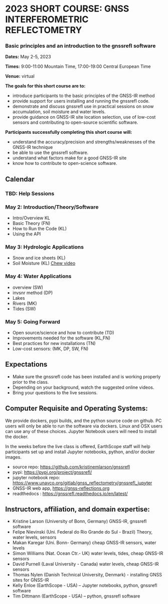 # 2023 SHORT COURSE: GNSS INTERFEROMETRIC REFLECTOMETRY

### Basic principles and an introduction to the gnssrefl software 
**Dates:** May 2-5, 2023 

**Times:** 9:00-11:00 Mountain Time, 17:00-19:00 Central European Time

**Venue:** virtual


**The goals for this short course are to:**

- introduce participants to the basic principles of the GNSS-IR method
- provide support for users installing and running the gnssrefl code.
- demonstrate and discuss gnssrefl use in practical sessions on snow accumulation, soil moisture and water levels.
- provide guidance on GNSS-IR site location selection, use of low-cost sensors and contributing to open-source scientific software. 

**Participants successfully completing this short course will:**

- understand the accuracy/precision and strengths/weaknesses of the GNSS-IR technique
- be able to use the gnssrefl software.
- understand what factors make for a good GNSS-IR site 
- know how to contribute to open-science software.

## Calendar 

### TBD: Help Sessions

### May 2: Introduction/Theory/Software
- Intro/Overview KL
- Basic Theory (FN) 
- How to Run the Code (KL) 
- Using the API                                                                                                                                                                                                              
### May 3: Hydrologic Applications
- Snow and ice sheets (KL) 
- Soil Moisture (KL) [Chew video](https://www.youtube.com/watch?v=ntnqD5O8LLo)            

### May 4: Water Applications
- overview (SW) 
- invsnr method (DP) 
- Lakes 
- Rivers (MK)  
- Tides (SW)                                                                           

### May 5: Going Forward
* Open source/science and how to contribute (TD)
* Improvements needed for the software (KL,FN)
* Best practices for new installations (TN)  
* Low-cost sensors: (MK, DP, SW, FN)

## Expectations
* Make sure the gnssrefl code has been installed and is working properly prior to the class.
* Depending on your background, watch the suggested online videos.
* Bring your questions to the live sessions.

## Computer Requisite and Operating Systems:
We provide dockers, pypi builds, and the python source code on github. PC users will only be 
able to run the software via dockers. Linux and OSX users can use any of these choices.
Jupyter Notebook users will need to install the docker.

In the weeks before the live class is offered, 
EarthScope staff will help participants set up and install Jupyter notebooks, python, and/or docker images.  

* source repo: https://github.com/kristinemlarson/gnssrefl
* pypi: https://pypi.org/project/gnssrefl/
* jupyter notebook repo: https://www.unavco.org/gitlab/gnss_reflectometry/gnssrefl_jupyter
* GNSS-IR web app, https://gnss-reflections.org
* readthedocs : https://gnssrefl.readthedocs.io/en/latest/

## Instructors, affiliation, and domain expertise:  
* Kristine Larson (University of Bonn, Germany) GNSS-IR, gnssrefl software
* Felipe Nievinski (Uni. Federal do Rio Grande do Sul - Brazil) Theory, water levels, sensors
* Makan Karegar (Uni. Bonn- Germany) cheap GNSS-IR sensors, water levels 
* Simon Williams (Nat. Ocean Ctr.- UK) water levels, tides, cheap GNSS-IR sensors
* David Purnell (Laval University - Canada) water levels, cheap GNSS-IR sensors
* Thomas Nylen (Danish Technical University, Denmark) - installing GNSS sites for GNSS-IR
* Kelly Enloe (EarthScope - USA) – Jupyter notebooks, python, gnssrefl software
* Tim Dittmann (EarthScope - USA) – python, gnssrefl software


